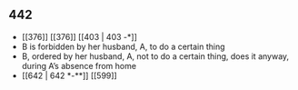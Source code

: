 ## 442
- [[376]] [[376]] [[403 | 403 -*]] 
- B is forbidden by her husband, A, to do a certain thing
- B, ordered by her husband, A, not to do a certain thing, does it anyway, during A’s absence from home
- [[642 | 642 *-**]] [[599]] 

